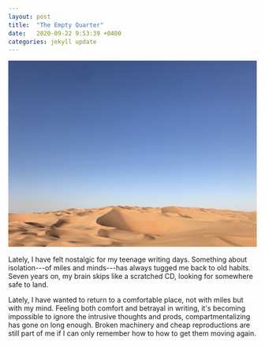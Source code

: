 ```yaml
---
layout: post
title:  "The Empty Quarter"
date:   2020-09-22 9:53:39 +0400
categories: jekyll update
---
```

![Lower third is rolling sand dunes. Upper two thirds is a gradient blue sky.](https://github.com/havemaps/havemaps.github.io/blob/master/_site/assets/img/2020-09-22-empty-quarter.JPG?raw=true "The Empty Quarter")

Lately, I have felt nostalgic for my teenage writing days.
Something about isolation---of miles and minds---has always tugged me back to old habits. Seven years on, my brain skips like a scratched CD, looking for somewhere safe to land.

Lately, I have wanted to return to a comfortable place, not with miles but with my mind. Feeling both comfort and betrayal in writing, it's becoming impossible to ignore the intrusive thoughts and prods, compartmentalizing has gone on long enough. Broken machinery and cheap reproductions are still part of me if I can only remember how to how to get them moving again.

<html>
  <head>
    <title>The Empty Quarter<title>
    <meta name="viewport" content="initial-scale=1.0">
    <meta charset="utf-8">
<link rel="stylesheet" href="https://unpkg.com/leaflet@1.4.0/dist/leaflet.css"
integrity="sha512-puBpdR0798OZvTTbP4A8Ix/l+A4dHDD0DGqYW6RQ+9jxkRFclaxxQb/SJAWZfWAkuyeQUytO7+7N4QKrDh+drA=="
crossorigin=""/>

<script src="https://unpkg.com/leaflet@1.4.0/dist/leaflet.js"
integrity="sha512-QVftwZFqvtRNi0ZyCtsznlKSWOStnDORoefr1enyq5mVL4tmKB3S/EnC3rRJcxCPavG10IcrVGSmPh6Qw5lwrg=="
crossorigin=""></script>

	<style>
      /* Always set the map height explicitly to define the size of the div
       /* element that contains the map. */
      #map {
        height: 300px;
        width: 100%
        /* For custom height use width:500px;height:500px; inside the #map selector
        curly brackets. 100% does a full screen map*/
      }
      /* Optional: Makes the sample page fill the window. */
      html, body {
        height: 100%;
        margin: 0;
        padding: 0;
      }
    <meta name="viewport" content="initial-scale=1.0">
    <meta charset="utf-8">
<link rel="stylesheet" href="https://unpkg.com/leaflet@1.4.0/dist/leaflet.css"
integrity="sha512-puBpdR0798OZvTTbP4A8Ix/l+A4dHDD0DGqYW6RQ+9jxkRFclaxxQb/SJAWZfWAkuyeQUytO7+7N4QKrDh+drA=="
crossorigin=""/>

<script src="https://unpkg.com/leaflet@1.4.0/dist/leaflet.js"
integrity="sha512-QVftwZFqvtRNi0ZyCtsznlKSWOStnDORoefr1enyq5mVL4tmKB3S/EnC3rRJcxCPavG10IcrVGSmPh6Qw5lwrg=="
crossorigin=""></script>


	<div id="map"></div>
    <script>

	  var khali = [23.014978, 53.765416];
	  var mymap = L.map('map').setView(khali, 13);

		L.tileLayer('https://{s}.tile.openstreetmap.org/{z}/{x}/{y}.png', {
		  minZoom: 1,
		  maxZoom: 18,
		  attribution: 'Map data &copy; <a href="https://openstreetmap.org/copyright">OpenStreetMap</a> contributors'
		}).addTo(mymap);

		var marker = L.marker(khali).addTo(mymap);

    </script>
